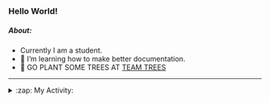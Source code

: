 ### Hello World!

##### About:
- Currently I am a student.
- 🌱 I’m learning how to make better documentation.
- 🌱 GO PLANT SOME TREES AT [TEAM TREES](https://teamtrees.org/)

---
<details>
  <summary>:zap: My Activity:</summary>
  
<!--START_SECTION:waka-->
![Code Time](http://img.shields.io/badge/Code%20Time-1%2C122%20hrs%203%20mins-blue)

**I'm a Night 🦉** 

```text
🌞 Morning                1410 commits        ██░░░░░░░░░░░░░░░░░░░░░░░   09.27 % 
🌆 Daytime                5280 commits        █████████░░░░░░░░░░░░░░░░   34.72 % 
🌃 Evening                4364 commits        ███████░░░░░░░░░░░░░░░░░░   28.70 % 
🌙 Night                  4153 commits        ███████░░░░░░░░░░░░░░░░░░   27.31 % 
```
📅 **I'm Most Productive on Wednesday** 

```text
Monday                   2291 commits        ████░░░░░░░░░░░░░░░░░░░░░   15.07 % 
Tuesday                  1864 commits        ███░░░░░░░░░░░░░░░░░░░░░░   12.26 % 
Wednesday                3600 commits        ██████░░░░░░░░░░░░░░░░░░░   23.67 % 
Thursday                 1907 commits        ███░░░░░░░░░░░░░░░░░░░░░░   12.54 % 
Friday                   1520 commits        ██░░░░░░░░░░░░░░░░░░░░░░░   10.00 % 
Saturday                 1372 commits        ██░░░░░░░░░░░░░░░░░░░░░░░   09.02 % 
Sunday                   2653 commits        ████░░░░░░░░░░░░░░░░░░░░░   17.45 % 
```


📊 **This Week I Spent My Time On** 

```text
🔥 Editors: 
VS Code                  56 mins             █████████████████████████   100.00 % 

🐱‍💻 Projects: 
praise                   56 mins             █████████████████████████   99.98 % 
ai                       0 secs              ░░░░░░░░░░░░░░░░░░░░░░░░░   00.02 % 
```


 Last Updated on 01/05/2023 12:09:29 UTC
<!--END_SECTION:waka-->
</details>
